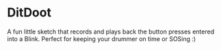 # DitDoot
A fun little sketch that records and plays back the button presses entered into a Blink. Perfect for keeping your drummer on time or SOSing :) 

